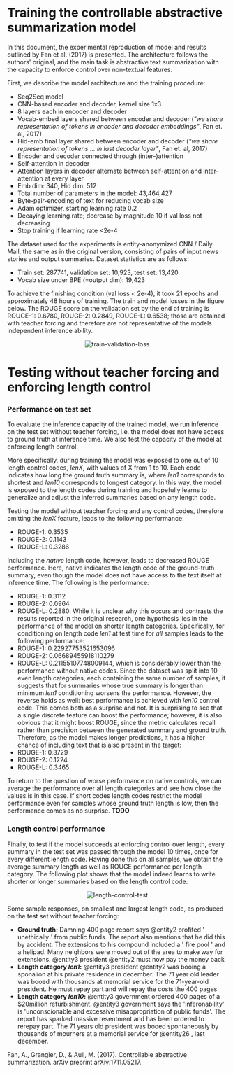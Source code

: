 # Training the controllable abstractive summarization model
In this document, the experimental reproduction of model and results outlined by Fan et al. (2017) is presented. The architecture follows the authors' original, and the main task is abstractive text summarization with the capacity to enforce control over non-textual features. 

First, we describe the model architecture and the training procedure:
* Seq2Seq model
* CNN-based encoder and decoder, kernel size 1x3
* 8 layers each in encoder and decoder
* Vocab-embed layers shared between encoder and decoder (*"we share representation of tokens in encoder and decoder embeddings"*, Fan et. al, 2017)
* Hid-emb final layer shared between encoder and decoder (*"we share representation of tokens ... in last decoder layer"*, Fan et. al, 2017)
* Encoder and decoder connected through (inter-)attention
* Self-attention in decoder
* Attention layers in decoder alternate between self-attention and inter-attention at every layer
* Emb dim: 340, Hid dim: 512
* Total number of parameters in the model: 43,464,427
* Byte-pair-encoding of text for reducing vocab size
* Adam optimizer, starting learning rate 0.2
* Decaying learning rate; decrease by magnitude 10 if val loss not decreasing
* Stop training if learning rate <2e-4

The dataset used for the experiments is entity-anonymized CNN / Daily Mail, the same as in the original version, consisting of pairs of input news stories and output summaries. Dataset statistics are as follows: 

* Train set: 287741, validation set: 10,923, test set: 13,420
* Vocab size under BPE (=output dim): 19,423

To achieve the finishing condition (val loss < 2e-4), it took 21 epochs and approximately 48 hours of training. The train and model losses in the figure below. The ROUGE score on the validation set by the end of training is ROUGE-1: 0.6780, ROUGE-2: 0.2849, ROUGE-L: 0.6538; those are obtained with teacher forcing and therefore are not representative of the models independent inference ability. 

<p align="center">
  <img src="./train_test_plots/train_val_loss.png" alt="train-validation-loss"/>
</p>

# Testing without teacher forcing and enforcing length control
### Performance on test set
To evaluate the inference capacity of the trained model, we run inference on the test set without teacher forcing, i.e. the model does not have access to ground truth at inference time. We also test the capacity of the model at enforcing length control.

More specifically, during training the model was exposed to one out of 10 length control codes, *lenX*, with values of X from 1 to 10. Each code indicates how long the ground truth summary is, where *len1* corresponds to shortest and *len10* corresponds to longest category. In this way, the model is exposed to the length codes during training and hopefully learns to generalize and adjust the inferred summaries based on any length code. 

Testing the model without teacher forcing and any control codes, therefore omitting the *lenX* feature, leads to the following performance: 
* ROUGE-1: 0.3535
* ROUGE-2: 0.1143
* ROUGE-L: 0.3286

Including the *native* length code, however, leads to decreased ROUGE performance. Here, native indicates the length code of the ground-truth summary, even though the model does not have access to the text itself at inference time. The following is the performance:
* ROUGE-1: 0.3112
* ROUGE-2: 0.0964
* ROUGE-L: 0.2880.
While it is unclear why this occurs and contrasts the results reported in the original research, one hypothesis lies in the performance of the model on shorter length categories. Specifically, for conditioning on length code *len1* at test time for *all* samples leads to the following performance:
* ROUGE-1: 0.22927753521653096
* ROUGE-2: 0.06689455918110279
* ROUGE-L: 0.21155107748009144,
which is considerably lower than the performance without native codes. Since the dataset was split into 10 even length categories, each containing the same number of samples, it suggests that for summaries whose true summary is longer than minimum *len1* conditioning worsens the performance. However, the reverse holds as well: best performance is achieved with *len10* control code. This comes both as a surprise and not. It is surprising to see that a single discrete feature can boost the performance; however, it is also obvious that it might boost ROUGE, since the metric calculates recall rather than precision between the generated summary and ground truth. Therefore, as the model makes longer predictions, it has a higher chance of including text that is also present in the target:
* ROUGE-1: 0.3729
* ROUGE-2: 0.1224
* ROUGE-L: 0.3465

To return to the question of worse performance on native controls, we can average the performance over all length categories and see how close the values is in this case. If short codes length codes restrict the model performance even for samples whose ground truth length is low, then the performance comes as no surprise. **TODO**


### Length control performance

Finally, to test if the model succeeds at enforcing control over length, every summary in the test set was passed through the model 10 times, once for every different length code. Having done this on all samples, we obtain the average summary length as well as ROUGE performance per length category. The following plot shows that the model indeed learns to write shorter or longer summaries based on the length control code:

<p align="center">
  <img src="./train_test_plots/test_length_control.png" alt="length-control-test"/>
</p>


Some sample responses, on smallest and largest length code, as produced on the test set without teacher forcing:  
* **Ground truth:** Damning 400 page report says @entity2 profited ' unethically ' from public funds. The report also mentions that he did this by accident. The extensions to his compound included a ' fire pool ' and a helipad. Many neighbors were moved out of the area to make way for extensions. @entity3 president @entity2 must now pay the money back
* **Length category *len1*:**  @entity3 president @entity2 was booing a sponalion at his private residence in december. The 71 year old leader was booed with thousands at memorial service for the 71-year-old president. He must repay part and will repay the costs the 400 pages
* **Length category *len10*:**  @entity3 government ordered 400 pages of a $20million refurbishment. @entity3 government says the 'inferonability' is 'unconscionable and excessive misappropriation of public funds'. The report has sparked massive resentment and has been ordered to rerepay part. The 71 years old president was booed spontaneously by thousands of mourners at a memorial service for @entity26 , last december.


Fan, A., Grangier, D., & Auli, M. (2017). Controllable abstractive summarization. arXiv preprint arXiv:1711.05217.
